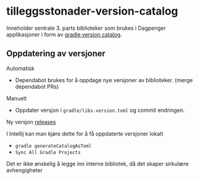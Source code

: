# tilleggsstonader-version-catalog

Inneholder sentrale 3. parts biblioteker som brukes i Dagpenger applikasjoner i form av [gradle version catalog](https://docs.gradle.org/current/userguide/platforms.html).

## Oppdatering av versjoner

Automatisk

- Dependabot brukes for å oppdage nye versjoner av biblioteker. (merge dependabot PRs)

Manuelt
- Oppdater versjon i `gradle/libs.version.toml` og commit endringen.


Ny versjon [releases](https://github.com/navikt/tilleggsstonader-version-catalog/releases)

I Intellij kan man kjøre dette for å få oppdaterte versjoner lokalt
* `gradle generateCatalogAsToml`
* `Sync All Gradle Projects`

Det er ikke ønskelig å legge inn interne bibliotek, då det skaper sirkulære avhengigheter